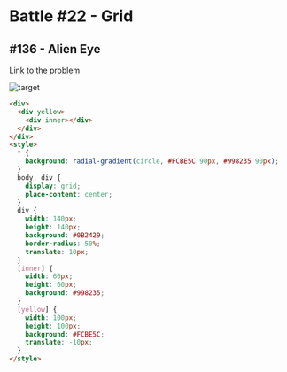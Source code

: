 # Battle #22 - Grid

## #136 - Alien Eye

[Link to the problem](https://cssbattle.dev/play/136)

![target](https://cssbattle.dev/targets/136.png)

```html
<div>
  <div yellow>
    <div inner></div>
  </div>
</div>
<style>
  * {
    background: radial-gradient(circle, #FCBE5C 90px, #998235 90px);
  }
  body, div {
    display: grid;
    place-content: center;
  }
  div {
    width: 140px;
    height: 140px;
    background: #0B2429;
    border-radius: 50%;
    translate: 10px;
  }
  [inner] {
    width: 60px;
    height: 60px;
    background: #998235;
  }
  [yellow] {
    width: 100px;
    height: 100px;
    background: #FCBE5C;
    translate: -10px;
  }
</style>
```
